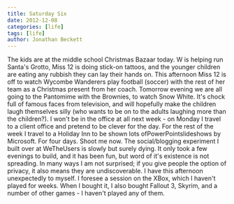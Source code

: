 ```yaml
---
title: Saturday Six
date: 2012-12-08
categories: [life]
tags: [life]
author: Jonathan Beckett
---
```


The kids are at the middle school Christmas Bazaar today. W is helping run Santa's Grotto, Miss 12 is doing stick-on tattoos, and the younger children are eating any rubbish they can lay their hands on. This afternoon Miss 12 is off to watch Wycombe Wanderers play football (soccer) with the rest of her team as a Christmas present from her coach. Tomorrow evening we are all going to the Pantomime with the Brownies, to watch Snow White. It's chock full of famous faces from television, and will hopefully make the children laugh themselves silly (who wants to be on to the adults laughing more than the children?). I won't be in the office at all next week - on Monday I travel to a client office and pretend to be clever for the day. For the rest of the week I travel to a Holiday Inn to be shown lots ofPowerPointslideshows by Microsoft. For four days. Shoot me now. The social/blogging experiment I built over at WeTheUsers is slowly but surely dying. It only took a few evenings to build, and it has been fun, but word of it's existence is not spreading. In many ways I am not surprised; if you give people the option of privacy, it also means they are undiscoverable. I have this afternoon unexpectedly to myself. I foresee a session on the XBox, which I haven't played for weeks. When I bought it, I also bought Fallout 3, Skyrim, and a number of other games - I haven't played any of them.